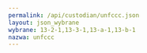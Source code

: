 ```yaml
---
permalink: /api/custodian/unfccc.json
layout: json_wybrane
wybrane: 13-2-1,13-3-1,13-a-1,13-b-1
nazwa: unfccc
---
```

